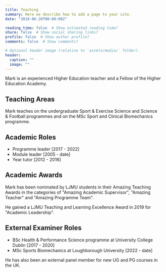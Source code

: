 ```yaml
---
title: Teaching
summary: Here we describe how to add a page to your site.
date: "2018-06-28T00:00:00Z"

reading_time: false  # Show estimated reading time?
share: false  # Show social sharing links?
profile: false  # Show author profile?
comments: false  # Show comments?

# Optional header image (relative to `assets/media/` folder).
header:
  caption: ""
  image: ""
---
```


Mark is an experienced Higher Education teacher and a Fellow of the Higher Education Academy. 

## Teaching Areas
Mark teaches on the undergraduate Sport & Exercise Science and Science & Football programmes and on the MSc Sport and Clinical Biomechanics programme. 

## Academic Roles
- Programme leader  [2017 - 2022]
- Module leader     [2005 - date]
- Year tutor        [2012 - 2016]

## Academic Awards
Mark has been nominated by LJMU students in their Amazing Teaching Awards in the categories of "Amazing Academic Supervisor", "Amazing Teacher" and "Amazing Programme Team". 

He gained a LJMU Teaching and Learning Excellence Award in 2019 for "Academic Leadership". 

## External Examiner Roles
- BSc Health & Performance Science programme at University College Dublin [2017 - 2020] 
- MSc Sports Biomechanics at Loughborough University [2022 - date]

He has also been an external panel member for new UG and PG courses in the UK.
